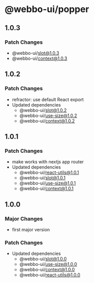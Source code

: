 # @webbo-ui/popper

## 1.0.3

### Patch Changes

- @webbo-ui/slot@1.0.3
- @webbo-ui/context@1.0.3

## 1.0.2

### Patch Changes

- refractor: use default React export
- Updated dependencies
  - @webbo-ui/slot@1.0.2
  - @webbo-ui/use-size@1.0.2
  - @webbo-ui/context@1.0.2

## 1.0.1

### Patch Changes

- make works with nextjs app router
- Updated dependencies
  - @webbo-ui/react-utils@1.0.1
  - @webbo-ui/slot@1.0.1
  - @webbo-ui/use-size@1.0.1
  - @webbo-ui/context@1.0.1

## 1.0.0

### Major Changes

- first major version

### Patch Changes

- Updated dependencies
  - @webbo-ui/slot@1.0.0
  - @webbo-ui/use-size@1.0.0
  - @webbo-ui/context@1.0.0
  - @webbo-ui/react-utils@1.0.0
